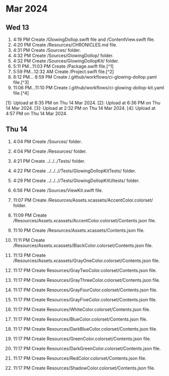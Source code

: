 # Mar 2024


## Wed 13


1.  4:19 PM Create /GlowingDollop.swift file and /ContentView.swift file.
1.  4:20 PM Create /Resources/CHRONICLES.md file.
1.  4:31 PM Create /Sources/ folder.
1.  4:32 PM Create /Sources/GlowingDollop/ folder.
1.  4:32 PM Create /Sources/GlowingDollopKit/ folder.
1.  5:11 PM...11:03 PM Create /Package.swift file.[^1]
1.  5:59 PM...12:32 AM Create /Project.swift file.[^2]
1.  8:12 PM... 8:59 PM Create /.github/workflows/ci-glowing-dollop.yaml file.[^3]
1. 11:06 PM...11:10 PM Create /.github/workflows/ci-glowing-dollop-kit.yaml file.[^4]

[1]: Upload at 6:35 PM on Thu 14 Mar 2024.
[2]: Upload at 6:36 PM on Thu 14 Mar 2024.
[3]: Upload at 2:32 PM on Thu 14 Mar 2024.
[4]: Upload at 4:57 PM on Thu 14 Mar 2024.

## Thu 14


1.  4:04 PM Create /Sources/ folder.
1.  4:04 PM Create /Resources/ folder.
1.  4:21 PM Create ../../../Tests/ folder.
1.  4:22 PM Create ../../..//Tests/GlowingDollopKitTests/ folder.
1.  4:29 PM Create ../../..//Tests/GlowingDollopKitUItests/ folder.
1.  6:56 PM Create /Sources/ViewKit.swift file.
1. 11:07 PM Create /Resources/Assets.xcassets/AccentColor.colorset/ folder.
1. 11:09 PM Create /Resources/Assets.xcassets/AccentColor.colorset/Contents.json file.
1. 11:10 PM Create /Resources/Assets.xcassets/Contents.json file.
1. 11:11 PM Create /Resources/Assets.xcassets/BlackColor.colorset/Contents.json file.
1. 11:13 PM Create /Resources/Assets.xcassets/GrayOneColor.colorset/Contents.json file.

1. 11:17 PM Create Resources/GrayTwoColor.colorset/Contents.json file.
1. 11:17 PM Create Resources/GrayThreeColor.colorset/Contents.json file.
1. 11:17 PM Create Resources/GrayFourColor.colorset/Contents.json file.
1. 11:17 PM Create Resources/GrayFiveColor.colorset/Contents.json file.
1. 11:17 PM Create Resources/WhiteColor.colorset/Contents.json file.
1. 11:17 PM Create Resources/BlueColor.colorset/Contents.json file.
1. 11:17 PM Create Resources/DarkBlueColor.colorset/Contents.json file.
1. 11:17 PM Create Resources/GreenColor.colorset/Contents.json file.
1. 11:17 PM Create Resources/DarkGreenColor.colorset/Contents.json file.
1. 11:17 PM Create Resources/RedColor.colorset/Contents.json file.
1. 11:17 PM Create Resources/ShadowColor.colorset/Contents.json file.
